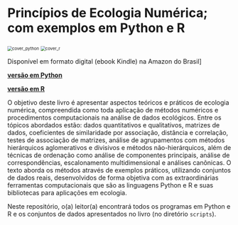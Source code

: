 # Princípios de Ecologia Numérica; com exemplos em Python e R

<img src="C:\Users\mauro\OneDrive\Documentos\GitHub\econum\images\cover_python.jpg" alt="cover_python" style="zoom:67%;" />  <img src="C:\Users\mauro\OneDrive\Documentos\GitHub\econum\images\cover_python.jpg" alt="cover_r" style="zoom:67%;" />   

Disponível em formato digital (ebook Kindle) na Amazon do Brasil]

[**versão em Python**](https://www.amazon.com.br/Princ%C3%ADpios-Ecologia-Num%C3%A9rica-exemplos-Python-ebook/dp/B07QQ3HWMP/ref=sr_1_2?__mk_pt_BR=%C3%85M%C3%85%C5%BD%C3%95%C3%91&keywords=Ecologia+Num%C3%A9rica&qid=1575926031&sr=8-2)

[**versão em R**](https://www.amazon.com.br/dp/B082HYNVBX/ref=sr_1_4?__mk_pt_BR=%C3%85M%C3%85%C5%BD%C3%95%C3%91&keywords=Ecologia+Num%C3%A9rica&qid=1575926031&sr=8-4)

O objetivo deste livro é apresentar aspectos teóricos e práticos de ecologia numérica, compreendida como toda aplicação de métodos numéricos e procedimentos computacionais na análise de dados ecológicos. Entre os tópicos abordados estão: dados quantitativos e qualitativos, matrizes de dados, coeficientes de similaridade por associação, distância e correlação, testes de associação de matrizes, análise de agrupamentos com métodos hierárquicos aglomerativos e divisivos e métodos não-hierárquicos, além de técnicas de ordenação como análise de componentes principais, análise de correspondências, escalonamento multidimensional e análises canônicas. O texto aborda os métodos através de exemplos práticos, utilizando conjuntos de dados reais, desenvolvidos de forma objetiva com as extraordinárias ferramentas computacionais que são as linguagens Python e R e suas bibliotecas para aplicações em ecologia.

Neste repositório, o(a) leitor(a) encontrará todos os programas em Python e R e os conjuntos de dados apresentados no livro (no diretório `scripts`).
